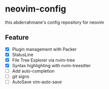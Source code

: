 # neovim-config

this abderrahmane's config repository for neovim

## Feature

- [x] Plugin management with Packer
- [x] StatusLine 
- [x] File Tree Explorer via nvim-tree
- [x] Syntax highlighting with nvim-treesitter
- [ ] Add auto-completion
- [ ] git signs
- [ ] AutoSave vim-auto-save
